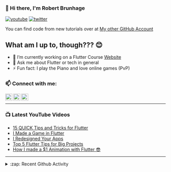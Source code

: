 ### 👋 Hi there, I'm Robert Brunhage

[![youtube](https://img.shields.io/static/v1?label=@RobertBrunhage&message=Subscribe&logo=YouTube&color=FF0000&style=for-the-badge)](http://bit.ly/2SUyRhx)
[![twitter](https://img.shields.io/twitter/follow/robertbrunhage?color=%231DA1F2&logo=twitter&style=for-the-badge)](https://twitter.com/intent/follow?original_referer=https%3A%2F%2Fgithub.com%2Frobertbrunhage&screen_name=robertbrunhage)

You can find code from new tutorials over at [My other GitHub Account](https://github.com/Robert-Brunhage-Organization)

## What am I up to, though??? 😊
- 🔭 I’m currently working on a Flutter Course [Website](https://robertbrunhage.com)
- 💬 Ask me about Flutter or tech in general
- ⚡ Fun fact: I play the Piano and love online games (PvP)

### 📫 Connect with me:

[<img align="left" alt="RobertBrunhage | YouTube" width="22px" src="https://cdn.jsdelivr.net/npm/simple-icons@v3/icons/youtube.svg" />][youtube]
[<img align="left" alt="RobertBrunhage | Twitter" width="22px" src="https://cdn.jsdelivr.net/npm/simple-icons@v3/icons/twitter.svg" />][twitter]
[<img align="left" alt="RobertBrunhageDev | Instagram" width="22px" src="https://cdn.jsdelivr.net/npm/simple-icons@v3/icons/instagram.svg" />][instagram]

<br />

---

### 📺 Latest YouTube Videos
<!-- YOUTUBE:START -->
- [15 QUICK Tips and Tricks for Flutter](https://www.youtube.com/watch?v=Y8KIp5_zeiM)
- [I Made a Game in Flutter](https://www.youtube.com/watch?v=AfDYTOK_tfM)
- [I Redesigned Your Apps](https://www.youtube.com/watch?v=Tz7Vn7RsROQ)
- [Top 5 Flutter Tips for Big Projects](https://www.youtube.com/watch?v=QETClbz1sz8)
- [How I made a $1 Animation with Flutter 😎](https://www.youtube.com/watch?v=Uvu5F1auSAQ)
<!-- YOUTUBE:END -->

---

<details>
  <summary>:zap: Recent Github Activity</summary>
  
<!--START_SECTION:activity-->
1. 🎉 Merged PR [#69](https://github.com/RobertBrunhage/website/pull/69) in [RobertBrunhage/website](https://github.com/RobertBrunhage/website)
2. 🗣 Commented on [#69](https://github.com/RobertBrunhage/website/issues/69) in [RobertBrunhage/website](https://github.com/RobertBrunhage/website)
3. 🗣 Commented on [#69](https://github.com/RobertBrunhage/website/issues/69) in [RobertBrunhage/website](https://github.com/RobertBrunhage/website)
4. 🗣 Commented on [#7](https://github.com/RobertBrunhage/website/issues/7) in [RobertBrunhage/website](https://github.com/RobertBrunhage/website)
5. ❗️ Closed issue [#20](https://github.com/UserNobody14/tree-sitter-dart/issues/20) in [UserNobody14/tree-sitter-dart](https://github.com/UserNobody14/tree-sitter-dart)
<!--END_SECTION:activity-->

</details>

[twitter]: https://twitter.com/robertbrunhage
[youtube]: https://youtube.com/c/robertbrunhage
[instagram]: https://instagram.com/robertbrunhagedev

